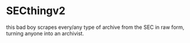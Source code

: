 # SECthingv2
this bad boy scrapes every/any type of archive from the SEC in raw form, turning anyone into an archivist.
